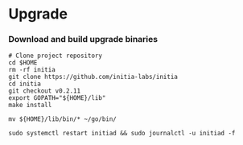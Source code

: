 # Upgrade

### Download and build upgrade binaries <a href="#download-and-build-upgrade-binaries" id="download-and-build-upgrade-binaries"></a>

```
# Clone project repository
cd $HOME
rm -rf initia
git clone https://github.com/initia-labs/initia
cd initia
git checkout v0.2.11
export GOPATH="${HOME}/lib"
make install

mv ${HOME}/lib/bin/* ~/go/bin/

sudo systemctl restart initiad && sudo journalctl -u initiad -f
```
